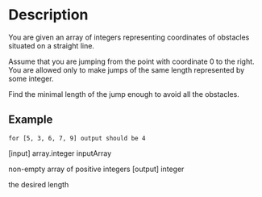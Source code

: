 # Description
You are given an array of integers representing coordinates of obstacles situated on a straight line.

Assume that you are jumping from the point with coordinate 0 to the right. You are allowed only to make jumps of the same length represented by some integer.

Find the minimal length of the jump enough to avoid all the obstacles.

## Example

```
for [5, 3, 6, 7, 9] output should be 4
```

[input] array.integer inputArray

non-empty array of positive integers [output] integer

the desired length
